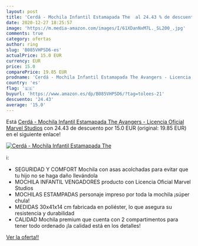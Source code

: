 ```yaml
---
layout: post
title: 'Cerdá - Mochila Infantil Estamapada The  al 24.43 % de descuento'
date: 2020-12-27 18:25:57
image: 'https://m.media-amazon.com/images/I/61XDanNxM7L._SL200_.jpg'
comments: true
category: ofertas
author: ring
slug: 'B085VHPSD6-es'
actualPrice: 15.0 EUR
currency: EUR
price: 15.0
comparePrice: 19.85 EUR
prodname: 'Cerdá - Mochila Infantil Estamapada The Avangers - Licencia Oficial Marvel Studios'
country: 'es'
flag: '🇪🇸'
buyurl: 'https://www.amazon.es/dp/B085VHPSD6/?tag=tolees-21'
descuento: '24.43'
average: '15.0'
---
```


Está [Cerdá - Mochila Infantil Estamapada The Avangers - Licencia Oficial Marvel Studios](https://www.amazon.es/dp/B085VHPSD6/?tag=tolees-21) con 24.43 de descuento por 15.0 EUR (original: 19.85 EUR) en el siguiente enlace!

[![Cerdá - Mochila Infantil Estamapada The ](https://m.media-amazon.com/images/I/61XDanNxM7L._SL200_.jpg)](https://www.amazon.es/dp/B085VHPSD6/?tag=tolees-21)

ℹ️:

- SEGURIDAD Y COMFORT Mochila con asas acolchadas para evitar que tu hijo no se haga daño llevándola
- MOCHILA INFANTIL VENGADORES producto con Licencia Oficial Marvel Studios
- MOCHILAS ESTAMPADAS personaje impreso por toda la mochila ¡súper chula!
- MEDIDAS 30x41x14 cm fabricada en poliéster, lo que asegura su resistencia y durabilidad
- CALIDAD Mochila premium que cuenta con 2 compartimentos para tener todo ordenado ¡la calidad está en los detalles!

[Ver la oferta!!](https://www.amazon.es/dp/B085VHPSD6/?tag=tolees-21)
